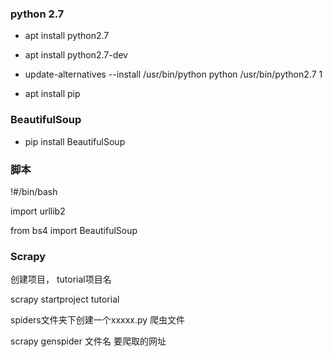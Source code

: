 ### python 2.7

* apt install  python2.7

* apt install python2.7-dev

* update-alternatives --install \/usr\/bin\/python python \/usr\/bin\/python2.7 1

* apt install pip


### BeautifulSoup

* pip install BeautifulSoup 

### 脚本

!\#\/bin\/bash

import urllib2

from bs4 import BeautifulSoup

### Scrapy

创建项目， tutorial项目名

scrapy startproject tutorial

spiders文件夹下创建一个xxxxx.py  爬虫文件 

scrapy genspider 文件名 要爬取的网址 

